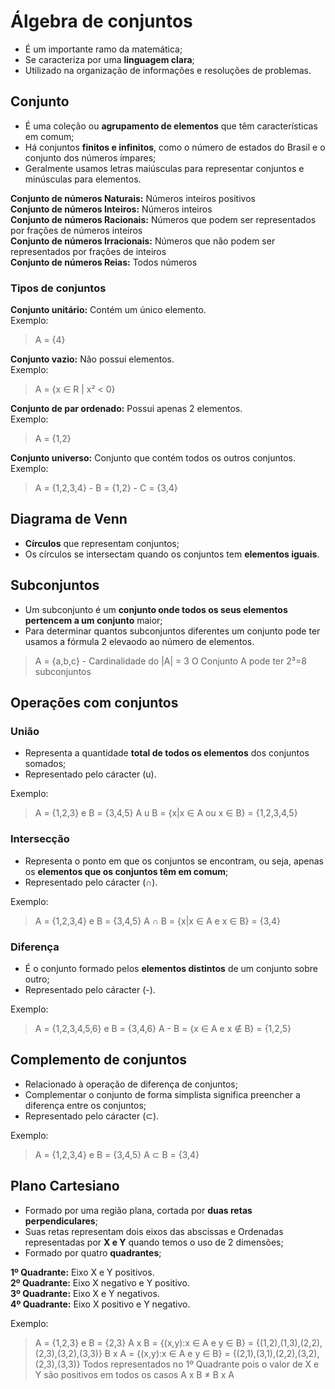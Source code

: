 # Álgebra de conjuntos

* É um importante ramo da matemática;
* Se caracteriza por uma **linguagem clara**;
* Utilizado na organização de informações e resoluções de problemas.

## Conjunto

* É uma coleção ou **agrupamento de elementos** que têm características em comum;
* Há conjuntos **finitos e infinitos**, como o número de estados do Brasil e o conjunto dos números ímpares;
* Geralmente usamos letras maiúsculas para representar conjuntos e minúsculas para elementos.  
  
**Conjunto de números Naturais:** Números inteiros positivos  
**Conjunto de números Inteiros:** Números inteiros  
**Conjunto de números Racionais:** Números que podem ser representados por frações de números inteiros  
**Conjunto de números Irracionais:** Números que não podem ser representados por frações de inteiros  
**Conjunto de números Reias:** Todos números

### Tipos de conjuntos

**Conjunto unitário:** Contém um único elemento.  
Exemplo:  
> A = {4}

**Conjunto vazio:** Não possui elementos.  
Exemplo:  
> A = {x ∈ R | x² < 0}

**Conjunto de par ordenado:** Possui apenas 2 elementos.  
Exemplo:  
> A = {1,2}

**Conjunto universo:** Conjunto que contém todos os outros conjuntos.  
Exemplo:  
> A = {1,2,3,4} - B = {1,2} - C = {3,4}

## Diagrama de Venn

* **Círculos** que representam conjuntos;
* Os círculos se intersectam quando os conjuntos tem **elementos iguais**.

## Subconjuntos

* Um subconjunto é um **conjunto onde todos os seus elementos pertencem a um conjunto** maior;
* Para determinar quantos subconjuntos diferentes um conjunto pode ter usamos a fórmula 2 elevaodo ao número de elementos.  

> A = {a,b,c} - Cardinalidade do |A| = 3
> O Conjunto A pode ter 2³=8 subconjuntos

## Operações com conjuntos

### União

* Representa a quantidade **total de todos os elementos** dos conjuntos somados;
* Representado pelo cáracter (u).
  
Exemplo:  
> A = {1,2,3} e B = {3,4,5}
> A u B = {x|x ∈ A ou x ∈ B} = {1,2,3,4,5}

### Intersecção

* Representa o ponto em que os conjuntos se encontram, ou seja, apenas os **elementos que os conjuntos têm em comum**;
* Representado pelo cáracter (∩).
  
Exemplo:
> A = {1,2,3,4} e B = {3,4,5}
> A ∩ B = {x|x ∈ A e x ∈ B} = {3,4}

### Diferença

* É o conjunto formado pelos **elementos distintos** de um conjunto sobre outro;
* Representado pelo cáracter (-).
  
Exemplo:
> A = {1,2,3,4,5,6} e B = {3,4,6}
> A - B = {x ∈ A e x ∉ B} = {1,2,5}

## Complemento de conjuntos

* Relacionado à operação de diferença de conjuntos;
* Complementar o conjunto de forma simplista significa preencher a diferença entre os conjuntos;
* Representado pelo cáracter (⊂).
  
Exemplo:
> A = {1,2,3,4} e B = {3,4,5}
> A ⊂ B = {3,4}

## Plano Cartesiano

* Formado por uma região plana, cortada por **duas retas perpendiculares**;
* Suas retas representam dois eixos das abscissas e Ordenadas representadas por **X e Y** quando temos o uso de 2 dimensões;
* Formado por quatro **quadrantes**;

**1º Quadrante:** Eixo X e Y positivos.  
**2º Quadrante:** Eixo X negativo e Y positivo.  
**3º Quadrante:** Eixo X e Y negativos.  
**4º Quadrante:** Eixo X positivo e Y negativo.  
  
Exemplo:
> A = {1,2,3} e B = {2,3}
> A x B = {(x,y):x ∈ A e y ∈ B} = {(1,2),(1,3),(2,2),(2,3),(3,2),(3,3)}
> B x A = {(x,y):x ∈ A e y ∈ B} = {(2,1),(3,1),(2,2),(3,2),(2,3),(3,3)}
> Todos representados no 1º Quadrante pois o valor de X e Y são positivos em todos os casos
> A x B ≠ B x A
